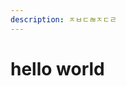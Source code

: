 ```yaml
---
description: ㅈㅂㄷㄼㅈㄷㄹ
---
```


# hello world

<div id="github-profile-card" data-id="simsimjae" />
<script type="text/javascript" src="https://unpkg.com/github-profile-card-component@latest/lib/scripts/index.js"></script>

<div id="github-profile-card" data-id="simsimjae" data-width="600px" data-height="300px" />
<SCRIPTTAG src="https://unpkg.com/github-profile-card-component@latest/lib/scripts/index.js"></SCRIPTTAG>
